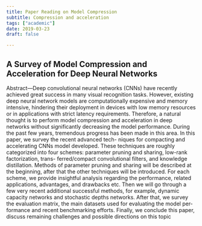 ```yaml
---
title: Paper Reading on Model Compression
subtitle: Compression and acceleration
tags: ["academic"]
date: 2019-03-23
draft: false

---
```


## A Survey of Model Compression and Acceleration for Deep Neural Networks

Abstract—Deep convolutional neural networks (CNNs) have recently achieved great success in many visual recognition tasks. However, existing deep neural network models are computationally expensive and memory intensive, hindering their deployment in devices with low memory resources or in applications with strict latency requirements. Therefore, a natural thought is to perform model compression and acceleration in deep networks without significantly decreasing the model performance. During the past few years, tremendous progress has been made in this area. In this paper, we survey the recent advanced tech- niques for compacting and accelerating CNNs model developed. These techniques are roughly categorized into four schemes: parameter pruning and sharing, low-rank factorization, trans- ferred/compact convolutional filters, and knowledge distillation. Methods of parameter pruning and sharing will be described at the beginning, after that the other techniques will be introduced. For each scheme, we provide insightful analysis regarding the performance, related applications, advantages, and drawbacks etc. Then we will go through a few very recent additional successful methods, for example, dynamic capacity networks and stochastic depths networks. After that, we survey the evaluation matrix, the main datasets used for evaluating the model per- formance and recent benchmarking efforts. Finally, we conclude this paper, discuss remaining challenges and possible directions on this topic
